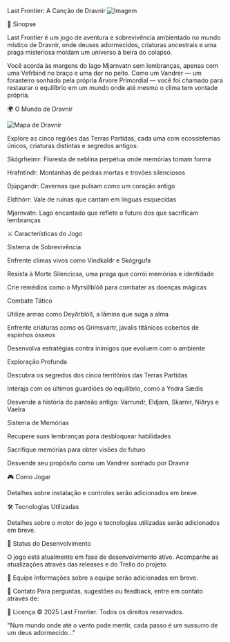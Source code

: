 Last Frontier: A Canção de Dravnir
![Imagem](https://i.imgur.com/SMaQdgz.png)

🌳 Sinopse

Last Frontier é um jogo de aventura e sobrevivência ambientado no mundo místico de Dravnir, onde deuses adormecidos, criaturas ancestrais e uma praga misteriosa moldam um universo à beira do colapso.

Você acorda às margens do lago Mjarnvatn sem lembranças, apenas com uma Vefrbind no braço e uma dor no peito. Como um Vandrer — um forasteiro sonhado pela própria Árvore Primordial — você foi chamado para restaurar o equilíbrio em um mundo onde até mesmo o clima tem vontade própria.

🌍 O Mundo de Dravnir

![Mapa de Dravnir](https://i.imgur.com/awY0ACx.png)

Explore as cinco regiões das Terras Partidas, cada uma com ecossistemas únicos, criaturas distintas e segredos antigos:

Skógrheimr: Floresta de neblina perpétua onde memórias tomam forma

Hrafntindr: Montanhas de pedras mortas e trovões silenciosos

Djúpgandr: Cavernas que pulsam como um coração antigo

Eldthórr: Vale de ruínas que cantam em línguas esquecidas

Mjarnvatn: Lago encantado que reflete o futuro dos que sacrificam lembranças

⚔️ Características do Jogo

Sistema de Sobrevivência

Enfrente climas vivos como Vindkaldr e Skógrgufa

Resista à Morte Silenciosa, uma praga que corrói memórias e identidade

Crie remédios como o Myrsillblóð para combater as doenças mágicas

Combate Tático

Utilize armas como Deyðrblóð, a lâmina que suga a alma

Enfrente criaturas como os Grimsvártr, javalis titânicos cobertos de espinhos ósseos

Desenvolva estratégias contra inimigos que evoluem com o ambiente

Exploração Profunda

Descubra os segredos dos cinco territórios das Terras Partidas

Interaja com os últimos guardiões do equilíbrio, como a Yndra Sædis

Desvende a história do panteão antigo: Varrundr, Eldjarn, Skarnir, Niðrys e Vaelra

Sistema de Memórias

Recupere suas lembranças para desbloquear habilidades

Sacrifique memórias para obter visões do futuro

Desvende seu propósito como um Vandrer sonhado por Dravnir

🎮 Como Jogar

Detalhes sobre instalação e controles serão adicionados em breve.

🛠️ Tecnologias Utilizadas

Detalhes sobre o motor do jogo e tecnologias utilizadas serão adicionados em breve.

📝 Status do Desenvolvimento

O jogo está atualmente em fase de desenvolvimento ativo. Acompanhe as atualizações através das releases e do Trello do projeto.

👥 Equipe
Informações sobre a equipe serão adicionadas em breve.

📧 Contato
Para perguntas, sugestões ou feedback, entre em contato através de:

📜 Licença
© 2025 Last Frontier. Todos os direitos reservados.

"Num mundo onde até o vento pode mentir, cada passo é um sussurro de um deus adormecido..."

